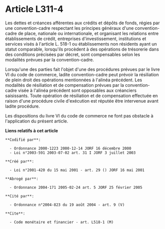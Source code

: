 # Article L311-4

Les dettes et créances afférentes aux crédits et dépôts de fonds, régies par une convention-cadre respectant les principes
généraux d'une convention-cadre de place, nationale ou internationale, et organisant les relations entre établissements de
crédit, entreprises d'investissement, institutions et services visés à l'article L. 518-1 ou établissements non résidents
ayant un statut comparable, lorsqu'ils procèdent à des opérations de trésorerie dans des conditions précisées par décret,
sont compensables selon les modalités prévues par la convention-cadre.

Lorsqu'une des parties fait l'objet d'une des procédures prévues par le livre VI du code de commerce, ladite convention-cadre
peut prévoir la résiliation de plein droit des opérations mentionnées à l'alinéa précédent. Les modalités de résiliation et
de compensation prévues par la convention-cadre visée à l'alinéa précédent sont opposables aux créanciers saisissants. Toute
opération de résiliation et de compensation effectuée en raison d'une procédure civile d'exécution est réputée être
intervenue avant ladite procédure.

Les dispositions du livre VI du code de commerce ne font pas obstacle à l'application du présent article.

**Liens relatifs à cet article**

	**Codifié par**:

	  - Ordonnance 2000-1223 2000-12-14 JORF 16 décembre 2000
	  - Loi n°2003-591 2003-07-02 art. 31 I JORF 3 juillet 2003

	**Créé par**:

	  - Loi n°2001-420 du 15 mai 2001 - art. 29 () JORF 16 mai 2001

	**Abrogé par**:

	  - Ordonnance 2004-171 2005-02-24 art. 5 JORF 25 février 2005

	**Cité par**:

	  - Ordonnance n°2004-823 du 19 août 2004 - art. 9 (V)

	**Cite**:

	  - Code monétaire et financier - art. L518-1 (M)
